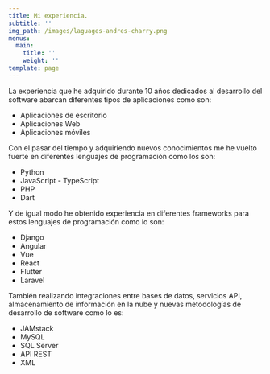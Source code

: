 ```yaml
---
title: Mi experiencia.
subtitle: ''
img_path: /images/laguages-andres-charry.png
menus:
  main:
    title: ''
    weight: ''
template: page
---
```

La experiencia que he adquirido durante 10 años dedicados al desarrollo del software abarcan diferentes tipos de aplicaciones como son:

* Aplicaciones de escritorio
* Aplicaciones Web
* Aplicaciones móviles

Con el pasar del tiempo y adquiriendo nuevos conocimientos me he vuelto fuerte en diferentes lenguajes de programación como los son: 

* Python
* JavaScript - TypeScript
* PHP
* Dart

Y de igual modo he obtenido experiencia en diferentes frameworks para estos lenguajes de programación como lo son:

* Django
* Angular
* Vue
* React
* Flutter
* Laravel

También realizando integraciones entre bases de datos, servicios API, almacenamiento de información en la nube y nuevas metodologías de desarrollo de software como lo es:

* JAMstack
* MySQL
* SQL Server
* API REST
* XML
